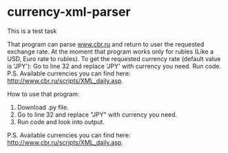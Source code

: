 # currency-xml-parser

This is a test task

That program can parse www.cbr.ru and return to user the requested exchange rate. At the moment that program works only for rubles (Like a USD, Euro rate to rubles).  To get the requested currency rate (default value is 'JPY'):  Go to line 32 and replace 'JPY' with currency you need. Run code. P.S. Available currencies you can find here: http://www.cbr.ru/scripts/XML_daily.asp.

How to use that program:
1. Download .py file.
2. Go to line 32 and replace "JPY" with currency you need.
3. Run code and look into output.

P.S. Available currencies you can find here: http://www.cbr.ru/scripts/XML_daily.asp.
